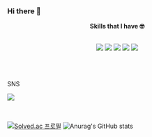 ### Hi there 👋
<div align=center>
<span>
  <p><b>Skills that I have 🤓</b></p>
  <br/>
  <img src="https://img.shields.io/badge/Python-3776AB?style=for-the-badge&logo=Python&logoColor=white"/>
  <img src="https://img.shields.io/badge/Tensorflow-FF6F00?style=for-the-badge&logo=Tensorflow&logoColor=white"/>
  <img src="https://img.shields.io/badge/pytorch-EE4C2C?style=for-the-badge&logo=pytorch&logoColor=white"/>
  <img src="https://img.shields.io/badge/Flask-000000?style=for-the-badge&logo=Flask&logoColor=white"/>
  <img src="https://img.shields.io/badge/mysql-4479A1?style=for-the-badge&logo=mysql&logoColor=white"/>
</span>
</div>

<br/>
<br/>
<br/>

<span>
  <p>SNS</p>
  <img src="https://img.shields.io/badge/velog-20C997?style=for-the-badge&logo=velog&logoColor=white"/>
</span>

<br/>
<br/>
<br/>

[![Solved.ac
프로필](http://mazassumnida.wtf/api/v2/generate_badge?boj={alswoscott})](https://solved.ac/{alswoscott}) ![Anurag's GitHub stats](https://github-readme-stats.vercel.app/api?username=minseye&show_icons=true&theme=radical)
<br/>
<br/>
<br/>



<!--
**minseye/minseye** is a ✨ _special_ ✨ repository because its `README.md` (this file) appears on your GitHub profile.

Here are some ideas to get you started:

- 🔭 I’m currently working on ...
- 🌱 I’m currently learning ...
- 👯 I’m looking to collaborate on ...
- 🤔 I’m looking for help with ...
- 💬 Ask me about ...
- 📫 How to reach me: ...
- 😄 Pronouns: ...
- ⚡ Fun fact: ...
-->
